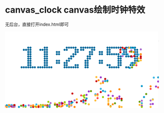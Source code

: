 # canvas_clock  canvas绘制时钟特效

无后台，直接打开index.html即可


![index](https://github.com/w190768613/HTML5/blob/master/canvas_clock/index.png)
